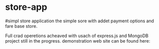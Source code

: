 # store-app
#simpl store application
the simple sore with addet payment options and 
fare base store.

Full crad operetions acheaved with usach of express.js and MongoDB
project still in the progress.
demonstration web site can be found here:
